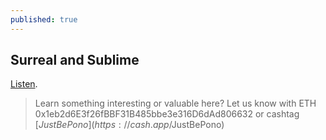 ```yaml
---
published: true
---
```


## Surreal and Sublime

[Listen](https://youtube.com/shorts/K3vQN2lPi7E).

> Learn something interesting or valuable here? Let us know with ETH 0x1eb2d6E3f26fBBF31B485bbe3e316D6dAd806632 or cashtag [$JustBePono](https://cash.app/$JustBePono)

